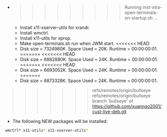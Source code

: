 * >>>>>>>>> Running inst-xtra-open-terminals-on-startup.sh ...
  * Install x11-xserver-utils for xrandr.
  * Install wmctrl.
  * Install x11-utils for xprop.
  * Make open-terminals.sh run when JWM start.
<<<<<<< HEAD
  * Disk size = 7324980K. Space Used = 20K. Runtime = 00:00:00:01.
=======
<<<<<<< HEAD
  * Disk size = 6882880K. Space Used = 24K. Runtime = 00:00:00:01.
=======
<<<<<<< HEAD
  * Disk size = 6693052K. Space Used = 24K. Runtime = 00:00:00:01.
=======
  * Disk size = 6873328K. Space Used = 24K. Runtime = 00:00:00:01.
>>>>>>> refs/remotes/origin/bullseye
>>>>>>> refs/remotes/origin/bullseye
>>>>>>> branch 'bullseye' of https://github.com/xuanngo2001/cust-live-deb.git
  * The following NEW packages will be installed:
  ```bash
wmctrl* x11-utils* x11-xserver-utils*
  ```

